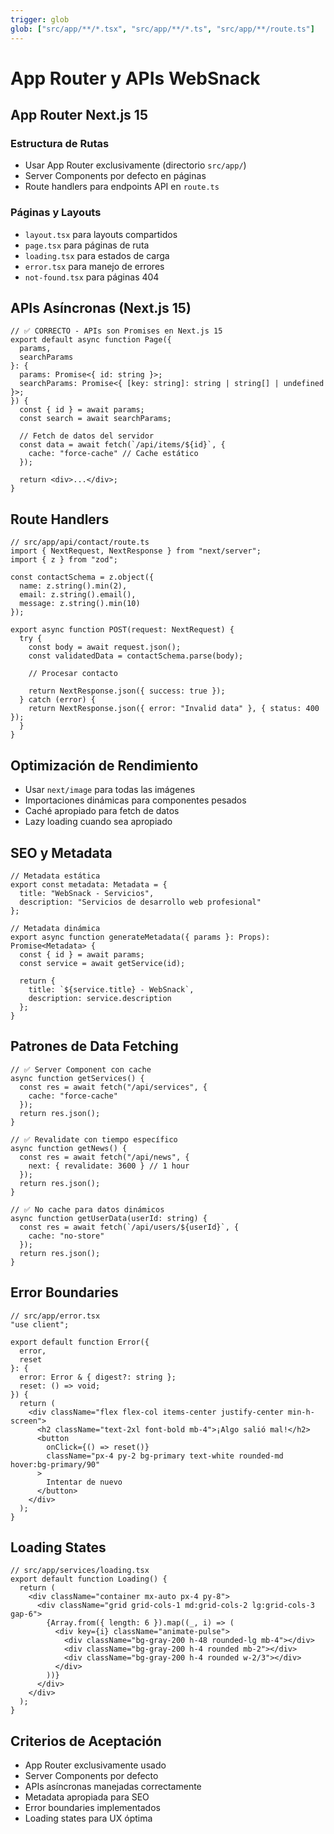 ```yaml
---
trigger: glob
glob: ["src/app/**/*.tsx", "src/app/**/*.ts", "src/app/**/route.ts"]
---
```


# App Router y APIs WebSnack

## App Router Next.js 15

### Estructura de Rutas

- Usar App Router exclusivamente (directorio `src/app/`)
- Server Components por defecto en páginas
- Route handlers para endpoints API en `route.ts`

### Páginas y Layouts

- `layout.tsx` para layouts compartidos
- `page.tsx` para páginas de ruta
- `loading.tsx` para estados de carga
- `error.tsx` para manejo de errores
- `not-found.tsx` para páginas 404

## APIs Asíncronas (Next.js 15)

```tsx
// ✅ CORRECTO - APIs son Promises en Next.js 15
export default async function Page({
  params,
  searchParams
}: {
  params: Promise<{ id: string }>;
  searchParams: Promise<{ [key: string]: string | string[] | undefined }>;
}) {
  const { id } = await params;
  const search = await searchParams;

  // Fetch de datos del servidor
  const data = await fetch(`/api/items/${id}`, {
    cache: "force-cache" // Cache estático
  });

  return <div>...</div>;
}
```

## Route Handlers

```tsx
// src/app/api/contact/route.ts
import { NextRequest, NextResponse } from "next/server";
import { z } from "zod";

const contactSchema = z.object({
  name: z.string().min(2),
  email: z.string().email(),
  message: z.string().min(10)
});

export async function POST(request: NextRequest) {
  try {
    const body = await request.json();
    const validatedData = contactSchema.parse(body);

    // Procesar contacto

    return NextResponse.json({ success: true });
  } catch (error) {
    return NextResponse.json({ error: "Invalid data" }, { status: 400 });
  }
}
```

## Optimización de Rendimiento

- Usar `next/image` para todas las imágenes
- Importaciones dinámicas para componentes pesados
- Caché apropiado para fetch de datos
- Lazy loading cuando sea apropiado

## SEO y Metadata

```tsx
// Metadata estática
export const metadata: Metadata = {
  title: "WebSnack - Servicios",
  description: "Servicios de desarrollo web profesional"
};

// Metadata dinámica
export async function generateMetadata({ params }: Props): Promise<Metadata> {
  const { id } = await params;
  const service = await getService(id);

  return {
    title: `${service.title} - WebSnack`,
    description: service.description
  };
}
```

## Patrones de Data Fetching

```tsx
// ✅ Server Component con cache
async function getServices() {
  const res = await fetch("/api/services", {
    cache: "force-cache"
  });
  return res.json();
}

// ✅ Revalidate con tiempo específico
async function getNews() {
  const res = await fetch("/api/news", {
    next: { revalidate: 3600 } // 1 hour
  });
  return res.json();
}

// ✅ No cache para datos dinámicos
async function getUserData(userId: string) {
  const res = await fetch(`/api/users/${userId}`, {
    cache: "no-store"
  });
  return res.json();
}
```

## Error Boundaries

```tsx
// src/app/error.tsx
"use client";

export default function Error({
  error,
  reset
}: {
  error: Error & { digest?: string };
  reset: () => void;
}) {
  return (
    <div className="flex flex-col items-center justify-center min-h-screen">
      <h2 className="text-2xl font-bold mb-4">¡Algo salió mal!</h2>
      <button
        onClick={() => reset()}
        className="px-4 py-2 bg-primary text-white rounded-md hover:bg-primary/90"
      >
        Intentar de nuevo
      </button>
    </div>
  );
}
```

## Loading States

```tsx
// src/app/services/loading.tsx
export default function Loading() {
  return (
    <div className="container mx-auto px-4 py-8">
      <div className="grid grid-cols-1 md:grid-cols-2 lg:grid-cols-3 gap-6">
        {Array.from({ length: 6 }).map((_, i) => (
          <div key={i} className="animate-pulse">
            <div className="bg-gray-200 h-48 rounded-lg mb-4"></div>
            <div className="bg-gray-200 h-4 rounded mb-2"></div>
            <div className="bg-gray-200 h-4 rounded w-2/3"></div>
          </div>
        ))}
      </div>
    </div>
  );
}
```

## Criterios de Aceptación

- App Router exclusivamente usado
- Server Components por defecto
- APIs asíncronas manejadas correctamente
- Metadata apropiada para SEO
- Error boundaries implementados
- Loading states para UX óptima
